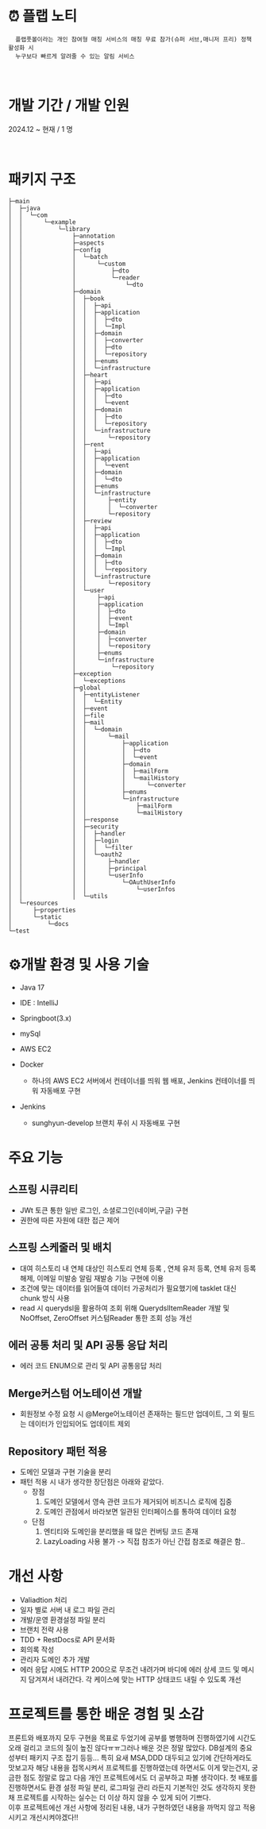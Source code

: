 # ⏰ 플랩 노티
```
  플랩풋볼이라는 개인 참여형 매칭 서비스의 매칭 무료 참가(슈퍼 서브,매니저 프리) 정책 활성화 시
  누구보다 빠르게 알려줄 수 있는 알림 서비스
```

<br/>

# 개발 기간 / 개발 인원
2024.12 ~ 현재 / 1 명

<br/>

# 패키지 구조
    ├─main
    │  ├─java
    │  │  └─com
    │  │      └─example
    │  │          └─library
    │  │              ├─annotation
    │  │              ├─aspects
    │  │              ├─config
    │  │              │  └─batch
    │  │              │      └─custom
    │  │              │          ├─dto
    │  │              │          └─reader
    │  │              │              └─dto
    │  │              ├─domain
    │  │              │  ├─book
    │  │              │  │  ├─api
    │  │              │  │  ├─application
    │  │              │  │  │  ├─dto
    │  │              │  │  │  └─Impl
    │  │              │  │  ├─domain
    │  │              │  │  │  ├─converter
    │  │              │  │  │  ├─dto
    │  │              │  │  │  └─repository
    │  │              │  │  ├─enums
    │  │              │  │  └─infrastructure
    │  │              │  ├─heart
    │  │              │  │  ├─api
    │  │              │  │  ├─application
    │  │              │  │  │  ├─dto
    │  │              │  │  │  └─event
    │  │              │  │  ├─domain
    │  │              │  │  │  ├─dto
    │  │              │  │  │  └─repository
    │  │              │  │  └─infrastructure
    │  │              │  │      └─repository
    │  │              │  ├─rent
    │  │              │  │  ├─api
    │  │              │  │  ├─application
    │  │              │  │  │  └─event
    │  │              │  │  ├─domain
    │  │              │  │  │  └─dto
    │  │              │  │  ├─enums
    │  │              │  │  └─infrastructure
    │  │              │  │      ├─entity
    │  │              │  │      │  └─converter
    │  │              │  │      └─repository
    │  │              │  ├─review
    │  │              │  │  ├─api
    │  │              │  │  ├─application
    │  │              │  │  │  ├─dto
    │  │              │  │  │  └─Impl
    │  │              │  │  ├─domain
    │  │              │  │  │  ├─dto
    │  │              │  │  │  └─repository
    │  │              │  │  └─infrastructure
    │  │              │  │      └─repository
    │  │              │  └─user
    │  │              │      ├─api
    │  │              │      ├─application
    │  │              │      │  ├─dto
    │  │              │      │  ├─event
    │  │              │      │  └─Impl
    │  │              │      ├─domain
    │  │              │      │  ├─converter
    │  │              │      │  └─repository
    │  │              │      ├─enums
    │  │              │      └─infrastructure
    │  │              │          └─repository
    │  │              ├─exception
    │  │              │  └─exceptions
    │  │              ├─global
    │  │              │  ├─entityListener
    │  │              │  │  └─Entity
    │  │              │  ├─event
    │  │              │  ├─file
    │  │              │  ├─mail
    │  │              │  │  └─domain
    │  │              │  │      └─mail
    │  │              │  │          ├─application
    │  │              │  │          │  ├─dto
    │  │              │  │          │  └─event
    │  │              │  │          ├─domain
    │  │              │  │          │  ├─mailForm
    │  │              │  │          │  └─mailHistory
    │  │              │  │          │      └─converter
    │  │              │  │          ├─enums
    │  │              │  │          └─infrastructure
    │  │              │  │              ├─mailForm
    │  │              │  │              └─mailHistory
    │  │              │  ├─response
    │  │              │  ├─security
    │  │              │  │  ├─handler
    │  │              │  │  ├─login
    │  │              │  │  │  └─filter
    │  │              │  │  └─oauth2
    │  │              │  │      ├─handler
    │  │              │  │      ├─principal
    │  │              │  │      └─userInfo
    │  │              │  │          └─OAuthUserInfo
    │  │              │  │              └─userInfos
    │  │              │  └─utils
    │  └─resources
    │      ├─properties
    │      └─static
    │          └─docs
    └─test
    
# ⚙개발 환경 및 사용 기술
- Java 17
  
- IDE : IntelliJ
  
- Springboot(3.x)
  
- mySql
  
- AWS EC2
  
- Docker
  * 하나의 AWS EC2 서버에서 컨테이너를 띄워 웹 배포, Jenkins 컨테이너를 띄워 자동배포 구현

- Jenkins
  * sunghyun-develop 브랜치 푸쉬 시 자동배포 구현
    
# 주요 기능
## 스프링 시큐리티
 - JWt 토큰 통한 일반 로그인, 소셜로그인(네이버,구글) 구현
 - 권한에 따른 자원에 대한 접근 제어


 ## 스프링 스케줄러 및 배치
  - 대여 히스토리 내 연체 대상인 히스토리 연체 등록 , 연체 유저 등록, 연체 유저 등록 해제, 이메일 미발송 알림 재발송 기능 구현에 이용
  - 조건에 맞는 데이터를 읽어들여 데이터 가공처리가 필요했기에 tasklet 대신 chunk 방식 사용
  - read 시 querydsl을 활용하여 조회 위해 QuerydslItemReader 개발 및 NoOffset, ZeroOffset 커스텀Reader 통한 조회 성능 개선


## 에러 공통 처리 및 API 공통 응답 처리 
- 에러 코드 ENUM으로 관리 및 API 공통응답 처리


## Merge커스텀 어노테이션 개발
- 회원정보 수정 요청 시 @Merge어노테이션 존재하는 필드만 업데이트, 그 외 필드는 데이터가 인입되어도 업데이트 제외


## Repository 패턴 적용
- 도메인 모델과 구현 기술을 분리
- 패턴 적용 시 내가 생각한 장단점은 아래와 같았다.
    * 장점
        1. 도메인 모델에서 영속 관련 코드가 제거되어 비즈니스 로직에 집중
        2. 도메인 관점에서 바라보면 일관된 인터페이스를 통하여 데이터 요청
   * 단점
        1. 엔티티와 도메인을 분리했을 때 많은 컨버팅 코드 존재
        2. LazyLoading 사용 불가 -> 직접 참조가 아닌 간접 참조로 해결은 함.. 


# 개선 사항
- Valiadtion 처리
- 일자 별로 서버 내 로그 파일 관리
- 개발/운영 환경설정 파일 분리
- 브랜치 전략 사용
- TDD + RestDocs로 API 문서화
- 회의록 작성
- 관리자 도메인 추가 개발
- 에러 응답 시에도 HTTP 200으로 무조건 내려가며 바디에 에러 상세 코드 및 메시지 담겨져서 내려간다. 각 케이스에 맞는 HTTP 상태코드 내릴 수 있도록 개선 


# 프로젝트를 통한 배운 경험 및 소감
프론트와 배포까지 모두 구현을 목표로 두었기에 공부를 병행하며 진행하였기에 시간도 오래 걸리고 코드의 질이 높진 않다ㅠㅠ그러나 배운 것은 정말 많았다. DB설계의 중요성부터 패키지 구조 잡기 등등... 
특히 요새 MSA,DDD 대두되고 있기에 간단하게라도 맛보고자 해당 내용을 접목시켜서 프로젝트를 진행하였는데 하면서도 이게 맞는건지, 궁금한 점도 정말로 많고 다음 개인 프로젝트에서도 더 공부하고 파볼 생각이다.
첫 배포를 진행하면서도 환경 설정 파일 분리, 로그파일 관리 라든지 기본적인 것도 생각하지 못한 채 프로젝트를 시작하는 실수는 더 이상 하지 않을 수 있게 되어 기쁘다.   
이후 프로젝트에선 개선 사항에 정리된 내용, 내가 구현하였던 내용을 까먹지 않고 적용시키고 개선시켜야겠다!! 
